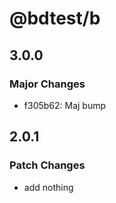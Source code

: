 # @bdtest/b

## 3.0.0

### Major Changes

- f305b62: Maj bump

## 2.0.1

### Patch Changes

- add nothing

